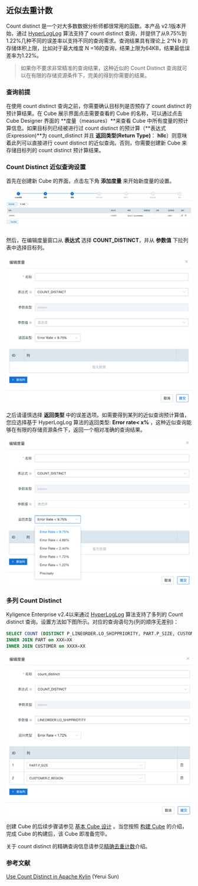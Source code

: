## 近似去重计数

Count distinct 是一个对大多数数据分析师都很常用的函数。本产品 v2.1版本开始，通过 [HyperLogLog](https://hal.inria.fr/hal-00406166/document) 算法支持了 count distinct 查询，并提供了从9.75%到 1.22%几种不同的误差率以支持不同的查询需求。查询结果具有理论上 2^N b 的存储体积上限，比如对于最大维度 N =16的查询，结果上限为64KB，结果最低误差率为1.22%。 

> 如果你不要求非常精准的查询结果，这种近似的 Count Distinct 查询就可以在有限的存储资源条件下，完美的得到你需要的结果。



### 查询前提

在使用 count distinct 查询之前，你需要确认目标列是否预存了 count distinct 的预计算结果。在 Cube 展示界面点击需要查看的 Cube 的名称，可以通过点击 Cube Designer 界面的 **度量（measures）**来查看 Cube 中所有度量的预计算信息。如果目标列已经被进行过 count distinct 的预计算（**表达式(Expression)**为 count_distinct 并且 **返回类型(Return Type)**： **hllc**）则意味着此列可以直接进行 count distinct 的近似查询。否则，你需要创建新 Cube 来存储目标列的 count distinct 预计算结果。



### Count Distinct 近似查询设置 

首先在创建新 Cube 的界面，点击左下角 **添加度量** 来开始新度量的设置。

![](../images/count_distinct/CountDistinct_cn_add.png)

然后，在编辑度量窗口从 **表达式** 选择 **COUNT_DISTINCT**，并从 **参数值** 下拉列表中选择目标列。

![](../images/count_distinct/CountDistinct_cn_edit.png)

之后请谨慎选择 **返回类型** 中的误差选项。如需要得到某列的近似查询预计算值，您应选择基于 HyperLogLog 算法的返回类型: **Error rate< x%** ，这种近似查询能够在有限的存储资源条件下，返回一个相对准确的查询结果。

![](../images/count_distinct/CountDistinct_errorrate.png)



### 多列 Count Distinct

Kyligence Enterprise v2.4以来通过 [HyperLogLog](https://hal.inria.fr/hal-00406166/document) 算法支持了多列的 Count distinct 查询。设置方法如下图所示。对应的查询语句为(列的顺序无差别)：

```sql
SELECT COUNT (DISTINCT P_LINEORDER.LO_SHIPPRIORITY, PART.P_SIZE, CUSTOMER.C_REGION) FROM P_LINEORDER 
INNER JOIN PART on XXX=XX
INNER JOIN CUSTOMER on XXXX=XX
```

![](../images/count_distinct/CountDistinct_cn_multi.png)

创建 Cube 的后续步骤请参见 [基本 Cube 设计](../create_cube.cn.md) 。当您按照 [构建 Cube](../../build_cube.cn.md) 的介绍，完成 Cube 的构建后，该 Cube 即准备完毕。

关于 count distinct 的精确查询信息请参见[精确去重计数](count_distinct_bitmap.cn.md)介绍。



### 参考文献

[Use Count Distinct in Apache Kylin](http://kylin.apache.org/blog/2016/08/01/count-distinct-in-kylin/) (Yerui Sun)

